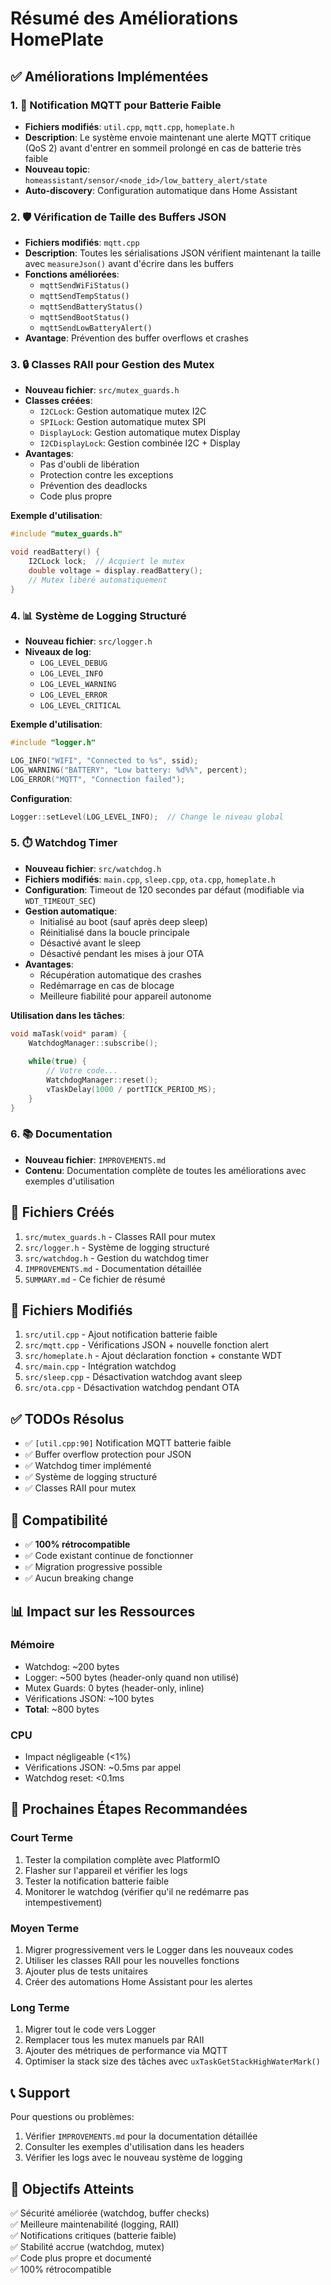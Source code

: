# Résumé des Améliorations HomePlate

## ✅ Améliorations Implémentées

### 1. 🔋 Notification MQTT pour Batterie Faible
- **Fichiers modifiés**: `util.cpp`, `mqtt.cpp`, `homeplate.h`
- **Description**: Le système envoie maintenant une alerte MQTT critique (QoS 2) avant d'entrer en sommeil prolongé en cas de batterie très faible
- **Nouveau topic**: `homeassistant/sensor/<node_id>/low_battery_alert/state`
- **Auto-discovery**: Configuration automatique dans Home Assistant

### 2. 🛡️ Vérification de Taille des Buffers JSON
- **Fichiers modifiés**: `mqtt.cpp`
- **Description**: Toutes les sérialisations JSON vérifient maintenant la taille avec `measureJson()` avant d'écrire dans les buffers
- **Fonctions améliorées**:
  - `mqttSendWiFiStatus()`
  - `mqttSendTempStatus()`
  - `mqttSendBatteryStatus()`
  - `mqttSendBootStatus()`
  - `mqttSendLowBatteryAlert()`
- **Avantage**: Prévention des buffer overflows et crashes

### 3. 🔒 Classes RAII pour Gestion des Mutex
- **Nouveau fichier**: `src/mutex_guards.h`
- **Classes créées**:
  - `I2CLock`: Gestion automatique mutex I2C
  - `SPILock`: Gestion automatique mutex SPI
  - `DisplayLock`: Gestion automatique mutex Display
  - `I2CDisplayLock`: Gestion combinée I2C + Display
- **Avantages**:
  - Pas d'oubli de libération
  - Protection contre les exceptions
  - Prévention des deadlocks
  - Code plus propre

**Exemple d'utilisation**:
```cpp
#include "mutex_guards.h"

void readBattery() {
    I2CLock lock;  // Acquiert le mutex
    double voltage = display.readBattery();
    // Mutex libéré automatiquement
}
```

### 4. 📊 Système de Logging Structuré
- **Nouveau fichier**: `src/logger.h`
- **Niveaux de log**:
  - `LOG_LEVEL_DEBUG`
  - `LOG_LEVEL_INFO`
  - `LOG_LEVEL_WARNING`
  - `LOG_LEVEL_ERROR`
  - `LOG_LEVEL_CRITICAL`

**Exemple d'utilisation**:
```cpp
#include "logger.h"

LOG_INFO("WIFI", "Connected to %s", ssid);
LOG_WARNING("BATTERY", "Low battery: %d%%", percent);
LOG_ERROR("MQTT", "Connection failed");
```

**Configuration**:
```cpp
Logger::setLevel(LOG_LEVEL_INFO);  // Change le niveau global
```

### 5. ⏱️ Watchdog Timer
- **Nouveau fichier**: `src/watchdog.h`
- **Fichiers modifiés**: `main.cpp`, `sleep.cpp`, `ota.cpp`, `homeplate.h`
- **Configuration**: Timeout de 120 secondes par défaut (modifiable via `WDT_TIMEOUT_SEC`)
- **Gestion automatique**:
  - Initialisé au boot (sauf après deep sleep)
  - Réinitialisé dans la boucle principale
  - Désactivé avant le sleep
  - Désactivé pendant les mises à jour OTA
- **Avantages**:
  - Récupération automatique des crashes
  - Redémarrage en cas de blocage
  - Meilleure fiabilité pour appareil autonome

**Utilisation dans les tâches**:
```cpp
void maTask(void* param) {
    WatchdogManager::subscribe();
    
    while(true) {
        // Votre code...
        WatchdogManager::reset();
        vTaskDelay(1000 / portTICK_PERIOD_MS);
    }
}
```

### 6. 📚 Documentation
- **Nouveau fichier**: `IMPROVEMENTS.md`
- **Contenu**: Documentation complète de toutes les améliorations avec exemples d'utilisation

## 🔧 Fichiers Créés
1. `src/mutex_guards.h` - Classes RAII pour mutex
2. `src/logger.h` - Système de logging structuré
3. `src/watchdog.h` - Gestion du watchdog timer
4. `IMPROVEMENTS.md` - Documentation détaillée
5. `SUMMARY.md` - Ce fichier de résumé

## 📝 Fichiers Modifiés
1. `src/util.cpp` - Ajout notification batterie faible
2. `src/mqtt.cpp` - Vérifications JSON + nouvelle fonction alert
3. `src/homeplate.h` - Ajout déclaration fonction + constante WDT
4. `src/main.cpp` - Intégration watchdog
5. `src/sleep.cpp` - Désactivation watchdog avant sleep
6. `src/ota.cpp` - Désactivation watchdog pendant OTA

## ✅ TODOs Résolus
- ✅ `[util.cpp:90]` Notification MQTT batterie faible
- ✅ Buffer overflow protection pour JSON
- ✅ Watchdog timer implémenté
- ✅ Système de logging structuré
- ✅ Classes RAII pour mutex

## 🔄 Compatibilité
- ✅ **100% rétrocompatible**
- ✅ Code existant continue de fonctionner
- ✅ Migration progressive possible
- ✅ Aucun breaking change

## 📊 Impact sur les Ressources

### Mémoire
- Watchdog: ~200 bytes
- Logger: ~500 bytes (header-only quand non utilisé)
- Mutex Guards: 0 bytes (header-only, inline)
- Vérifications JSON: ~100 bytes
- **Total**: ~800 bytes

### CPU
- Impact négligeable (<1%)
- Vérifications JSON: ~0.5ms par appel
- Watchdog reset: <0.1ms

## 🚀 Prochaines Étapes Recommandées

### Court Terme
1. Tester la compilation complète avec PlatformIO
2. Flasher sur l'appareil et vérifier les logs
3. Tester la notification batterie faible
4. Monitorer le watchdog (vérifier qu'il ne redémarre pas intempestivement)

### Moyen Terme
1. Migrer progressivement vers le Logger dans les nouveaux codes
2. Utiliser les classes RAII pour les nouvelles fonctions
3. Ajouter plus de tests unitaires
4. Créer des automations Home Assistant pour les alertes

### Long Terme
1. Migrer tout le code vers Logger
2. Remplacer tous les mutex manuels par RAII
3. Ajouter des métriques de performance via MQTT
4. Optimiser la stack size des tâches avec `uxTaskGetStackHighWaterMark()`

## 📞 Support
Pour questions ou problèmes:
1. Vérifier `IMPROVEMENTS.md` pour la documentation détaillée
2. Consulter les exemples d'utilisation dans les headers
3. Vérifier les logs avec le nouveau système de logging

## 🎯 Objectifs Atteints
✅ Sécurité améliorée (watchdog, buffer checks)  
✅ Meilleure maintenabilité (logging, RAII)  
✅ Notifications critiques (batterie faible)  
✅ Stabilité accrue (watchdog, mutex)  
✅ Code plus propre et documenté  
✅ 100% rétrocompatible

